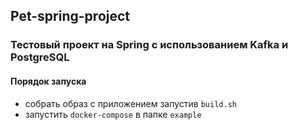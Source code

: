 ## Pet-spring-project

### Тестовый проект на Spring с использованием Kafka и PostgreSQL

#### Порядок запуска
- собрать образ с приложением запустив `build.sh`
- запустить `docker-compose` в папке `example`